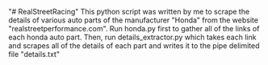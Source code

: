 "# RealStreetRacing" 
This python script was written by me to scrape the details
of various auto parts of the manufacturer "Honda" from the 
website "realstreetperformance.com". Run honda.py first 
to gather all of the links of each honda auto part. Then, 
run details_extractor.py which takes each link and 
scrapes all of the details of each part and writes it to
the pipe delimited file "details.txt"
